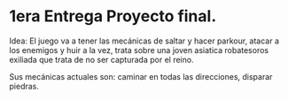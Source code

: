 # 1era Entrega Proyecto final. 

 Idea: El juego va a tener las mecánicas de saltar y hacer parkour, atacar a los enemigos y huir a la vez, trata sobre una joven asiatica robatesoros exiliada que trata de no ser capturada por el reino.
 
 Sus mecánicas actuales son: caminar en todas las direcciones, disparar piedras.


